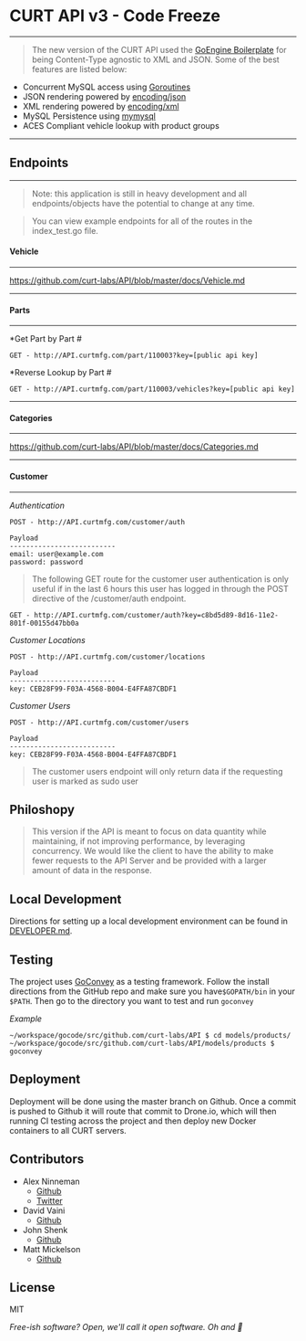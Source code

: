 
CURT API v3 - Code Freeze
=========
---------

> The new version of the CURT API used the [GoEngine Boilerplate](http://github.com/ninnemana/goengine-boilerplate)
for being Content-Type agnostic to XML and JSON. Some of the best features are listed below:

  - Concurrent MySQL access using [Goroutines](http://golang.org/doc/effective_go.html#concurrency)
  - JSON rendering powered by [encoding/json](http://golang.org/pkg/encoding/json/)
  - XML rendering powered by [encoding/xml](http://golang.org/pkg/encoding/xml/)
  - MySQL Persistence using [mymysql](https://github.com/ziutek/mymysql)
  - ACES Compliant vehicle lookup with product groups


--------
Endpoints
---------
---------

> Note: this application is still in heavy development and all endpoints/objects have the potential to change at any time.

> You can view example endpoints for all of the routes in the index_test.go file.

#### Vehicle

---

https://github.com/curt-labs/API/blob/master/docs/Vehicle.md

---
#### Parts

---

*Get Part by Part #

    GET - http://API.curtmfg.com/part/110003?key=[public api key]

*Reverse Lookup by Part #

    GET - http://API.curtmfg.com/part/110003/vehicles?key=[public api key]

----

#### Categories

---

https://github.com/curt-labs/API/blob/master/docs/Categories.md

----

#### Customer

---

*Authentication*

    POST - http://API.curtmfg.com/customer/auth

    Payload
    --------------------------
    email: user@example.com
    password: password

> The following GET route for the customer user authentication is only useful if in the last 6 hours this user has logged in through the POST directive of the /customer/auth endpoint.

    GET - http://API.curtmfg.com/customer/auth?key=c8bd5d89-8d16-11e2-801f-00155d47bb0a

*Customer Locations*

    POST - http://API.curtmfg.com/customer/locations

    Payload
    --------------------------
    key: CEB28F99-F03A-4568-B004-E4FFA87CBDF1

*Customer Users*

    POST - http://API.curtmfg.com/customer/users

    Payload
    --------------------------
    key: CEB28F99-F03A-4568-B004-E4FFA87CBDF1

> The customer users endpoint will only return data if the requesting user is marked as sudo user

Philoshopy
-

> This version if the API is meant to focus on data quantity while maintaining, if not improving performance, by leveraging concurrency. We would like the client to have the ability to make fewer requests to the API Server and be provided with a larger amount of data in the response.

Local Development
-
Directions for setting up a local development environment can be found in [DEVELOPER.md](https://github.com/curt-labs/API/blob/goapi/DEVELOPER.md).

Testing
-
The project uses [GoConvey](https://github.com/smartystreets/goconvey) as a testing framework. Follow the install directions from the GitHub repo and make sure you have`$GOPATH/bin` in your `$PATH`. Then go to the directory you want to test and run `goconvey`

*Example*

```
~/workspace/gocode/src/github.com/curt-labs/API $ cd models/products/
~/workspace/gocode/src/github.com/curt-labs/API/models/products $ goconvey
```

Deployment
-

Deployment will be done using the master branch on Github. Once a commit is pushed to Github
it will route that commit to Drone.io, which will then running CI testing across
the project and then deploy new Docker containers to all CURT servers.

Contributors
-
* Alex Ninneman
    * [Github](http://github.com/ninnemana)
    * [Twitter](https://twitter.com/ninnemana)
* David Vaini
    * [Github](https://github.com/DavidVaini)
* John Shenk
    * [Github](https://github.com/stinkyfingers)
* Matt Mickelson
    * [Github](https://github.com/mickelsonm)

License
-

MIT

*Free-ish software? Open, we'll call it open software. Oh and :beers:*

